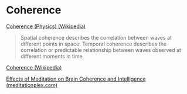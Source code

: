 # Coherence

<a href="https://en.wikipedia.org/wiki/Coherence_(physics)" target="_blank">Coherence (Physics) (Wikipedia)</a>

> Spatial coherence describes the correlation between waves at different points in space. Temporal coherence describes the correlation or predictable relationship between waves observed at different moments in time.

<a href="https://en.wikipedia.org/wiki/Coherence" target="_blank">Coherence (Wikipedia)</a>

<a href="http://www.meditationplex.com/meditation-benefits/effects-meditation-brain-coherence-intelligence/" target="_blank">Effects of Meditation on Brain Coherence and Intelligence (meditationplex.com)</a>
